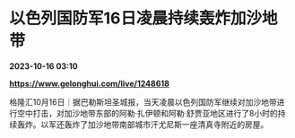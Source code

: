 # 以色列国防军16日凌晨持续轰炸加沙地带

**2023-10-16 03:10**

**https://www.gelonghui.com/live/1248618**

格隆汇10月16日｜据巴勒斯坦圣城报，当天凌晨以色列国防军继续对加沙地带进行空中打击，对加沙地带东部的阿勒·扎伊顿和阿勒·舒贾亚地区进行了8小时的持续轰炸。以军还轰炸了加沙地带南部城市汗尤尼斯一座清真寺附近的房屋。